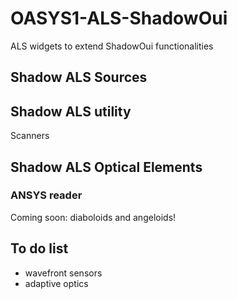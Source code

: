 # OASYS1-ALS-ShadowOui
ALS widgets to extend ShadowOui functionalities

## Shadow ALS Sources

## Shadow ALS utility
Scanners

## Shadow ALS Optical Elements
### ANSYS reader



Coming soon: diaboloids and angeloids!

## To do list
+ wavefront sensors
+ adaptive optics